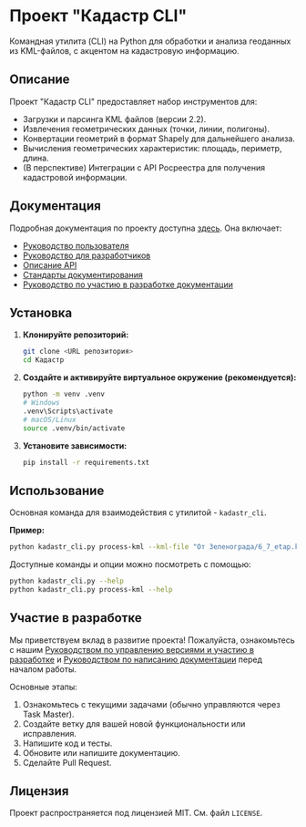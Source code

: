 # Проект "Кадастр CLI"

Командная утилита (CLI) на Python для обработки и анализа геоданных из KML-файлов, с акцентом на кадастровую информацию.

## Описание

Проект "Кадастр CLI" предоставляет набор инструментов для:
- Загрузки и парсинга KML файлов (версии 2.2).
- Извлечения геометрических данных (точки, линии, полигоны).
- Конвертации геометрий в формат Shapely для дальнейшего анализа.
- Вычисления геометрических характеристик: площадь, периметр, длина.
- (В перспективе) Интеграции с API Росреестра для получения кадастровой информации.

## Документация

Подробная документация по проекту доступна [здесь](docs/index.md).
Она включает:
- [Руководство пользователя](docs/user_guide/introduction.md)
- [Руководство для разработчиков](docs/developer_guide/overview.md)
- [Описание API](docs/api/index.md)
- [Стандарты документирования](docs/DOCUMENTATION_STANDARDS.md)
- [Руководство по участию в разработке документации](docs/CONTRIBUTING_DOCS.md)

## Установка

1.  **Клонируйте репозиторий:**
    ```bash
    git clone <URL репозитория>
    cd Кадастр
    ```

2.  **Создайте и активируйте виртуальное окружение (рекомендуется):**
    ```bash
    python -m venv .venv
    # Windows
    .venv\Scripts\activate
    # macOS/Linux
    source .venv/bin/activate
    ```

3.  **Установите зависимости:**
    ```bash
    pip install -r requirements.txt
    ```

## Использование

Основная команда для взаимодействия с утилитой - `kadastr_cli`.

**Пример:**
```bash
python kadastr_cli.py process-kml --kml-file "От Зеленограда/6_7_etap.kml"
```

Доступные команды и опции можно посмотреть с помощью:
```bash
python kadastr_cli.py --help
python kadastr_cli.py process-kml --help
```

## Участие в разработке

Мы приветствуем вклад в развитие проекта! Пожалуйста, ознакомьтесь с нашим [Руководством по управлению версиями и участию в разработке](VERSION_CONTROL.md) и [Руководством по написанию документации](docs/CONTRIBUTING_DOCS.md) перед началом работы.

Основные этапы:
1. Ознакомьтесь с текущими задачами (обычно управляются через Task Master).
2. Создайте ветку для вашей новой функциональности или исправления.
3. Напишите код и тесты.
4. Обновите или напишите документацию.
5. Сделайте Pull Request.

## Лицензия

Проект распространяется под лицензией MIT. См. файл `LICENSE`. 